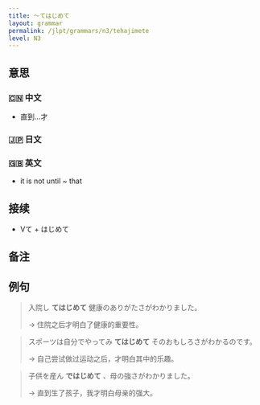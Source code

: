 ```yaml
---
title: 〜てはじめて
layout: grammar
permalink: /jlpt/grammars/n3/tehajimete
level: N3
---
```


## 意思

### 🇨🇳 中文

- 直到...才

### 🇯🇵 日文


### 🇬🇧 英文

- it is not until ~ that

## 接续

- Vて + はじめて

## 备注


## 例句

> 入院し **てはじめて** 健康のありがたさがわかりました。
>
> → 住院之后才明白了健康的重要性。

> スポーツは自分でやってみ **てはじめて** そのおもしろさがわかるのです。
>
> → 自己尝试做过运动之后，才明白其中的乐趣。

> 子供を産ん **ではじめて** 、母の強さがわかりました。
>
> → 直到生了孩子，我才明白母亲的强大。

